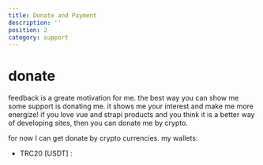 ```yaml
---
title: Donate and Payment
description: ''
position: 2
category: support
---
```


# donate
feedback is a greate motivation for me. the best way you can show me some support is donating me. it shows me your interest and make me more energize!
if you love vue and strapi products and you think it is a better way of developing sites, then you can donate me by crypto.

for now I can get donate by crypto currencies. my wallets:
- TRC20 [USDT] : 